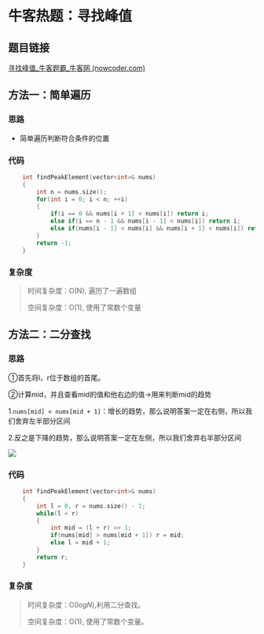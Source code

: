 # 牛客热题：寻找峰值

## 题目链接

[寻找峰值_牛客题霸_牛客网 (nowcoder.com)](https://www.nowcoder.com/practice/fcf87540c4f347bcb4cf720b5b350c76?tpId=295&tqId=2227748&ru=/exam/oj&qru=/ta/format-top101/question-ranking&sourceUrl=%2Fexam%2Foj)

## 方法一：简单遍历

### 思路

- 简单遍历判断符合条件的位置

### 代码

```cpp
    int findPeakElement(vector<int>& nums) 
    {
        int n = nums.size();
        for(int i = 0; i < n; ++i)
        {
            if(i == 0 && nums[i + 1] < nums[i]) return i;
            else if(i == n - 1 && nums[i - 1] < nums[i]) return i;
            else if(nums[i - 1] < nums[i] && nums[i + 1] < nums[i]) return i; 
        }
        return -1;
    }
```

### 复杂度

> 时间复杂度：O(N), 遍历了一遍数组
>
> 空间复杂度：O(1), 使用了常数个变量

## 方法二：二分查找

### 思路

①首先将l，r位于数组的首尾。

②计算mid，并且查看mid的值和他右边的值->用来判断mid的趋势

​	1.`nums[mid] < nums[mid + 1]`：增长的趋势，那么说明答案一定在右侧，所以我们舍弃左半部分区间

​	2.反之是下降的趋势，那么说明答案一定在左侧，所以我们舍弃右半部分区间

![](https://uploadfiles.nowcoder.com/images/20220205/397721558_1644049866502/53D37CB6C9F28EBA9C780D36BE290914)

### 代码

```cpp
    int findPeakElement(vector<int>& nums) 
    {
        int l = 0, r = nums.size() - 1;
        while(l < r)
        {
            int mid = (l + r) >> 1;
            if(nums[mid] > nums[mid + 1]) r = mid;
            else l = mid + 1;
        }
        return r;
    }
```

### 复杂度

> 时间复杂度：O($logN$),利用二分查找。
>
> 空间复杂度：O(1), 使用了常数个变量。